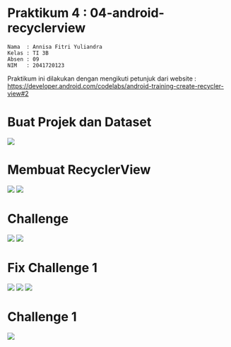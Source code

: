 # Praktikum 4 : 04-android-recyclerview
    Nama  : Annisa Fitri Yuliandra
    Kelas : TI 3B
    Absen : 09
    NIM   : 2041720123
  Praktikum ini dilakukan dengan mengikuti petunjuk dari website : https://developer.android.com/codelabs/android-training-create-recycler-view#2
# Buat Projek dan Dataset
![](images/2.jpeg)

# Membuat RecyclerView
![](images/t231.jpeg)
![](images/t232.jpeg)

# Challenge
![](images/c1.jpeg)
![](images/c2.jpeg)

# Fix Challenge 1
![](images/cf1.jpeg)
![](images/cf2.jpeg)
![](images/cf3.jpeg)

# Challenge 1
![](images/ch2.jpeg)